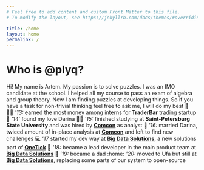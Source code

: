 ```yaml
---
# Feel free to add content and custom Front Matter to this file.
# To modify the layout, see https://jekyllrb.com/docs/themes/#overriding-theme-defaults

title: /home
layout: home
permalink: /
---
```


# Who is @plyq?

Hi! My name is Artem. My passion is to solve puzzles. I was an IMO candidate at the school. I helped all my course to pass an exam of algebra and group theory. Now I am finding puzzles at developing things. So if you have a task for non-trivial thinking feel free to ask me, I will do my best :rofl:
&nbsp; 
:climbing_man: *'13:* earned the most money among interns for **TraderBar** trading startup
:princess: *'14:* found my love Darina
:man_student: *'15:* finished studying at **Saint-Petersburg State University** and was hired by [**Comcon**](http://www.comcon-research.ru/) as analyst
:couple: *'16:* married Darina, twiced amount of in-place analysis at [**Comcon**](http://www.comcon-research.ru/) and left to find new challenges 
:computer: *'17* started my dev way at [**Big Data Solutions**](http://bigdatasolutions.ru), a new solutions part of [**OneTick**](http://onetick.com)
:briefcase: *'18:* became a lead developer in the main product team at [**Big Data Solutions**](http://bigdatasolutions.ru) 
:baby: *'19:* became a dad
:home: *'20:* moved to Ufa but still at [**Big Data Solutions**](http://bigdatasolutions.ru), replacing some parts of our system to open-source

